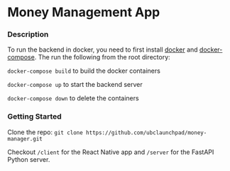 # Money Management App

### Description

To run the backend in docker, you need to first install [docker](https://docs.docker.com/get-docker/) and 
[docker-compose](https://docs.docker.com/compose/install/). The run the following from the root directory:

`docker-compose build` to build the docker containers

`docker-compose up` to start the backend server

`docker-compose down` to delete the containers

### Getting Started

Clone the repo: `git clone https://github.com/ubclaunchpad/money-manager.git`

Checkout `/client` for the React Native app
and `/server` for the FastAPI Python server.
